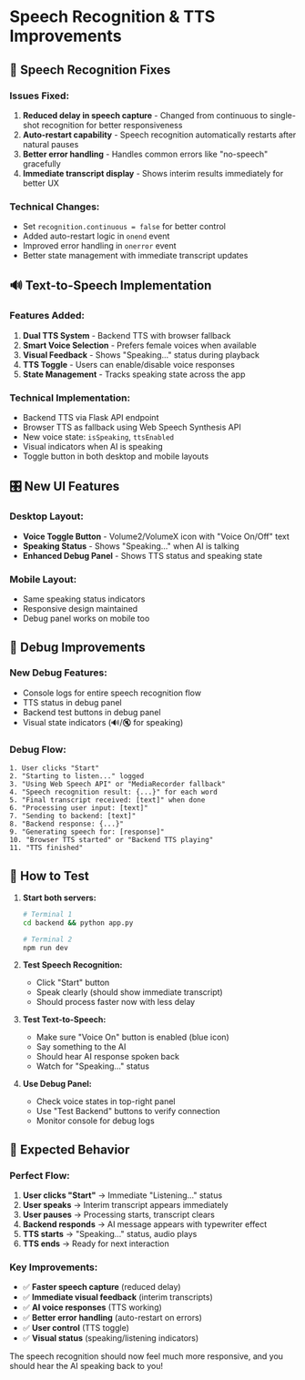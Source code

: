 # Speech Recognition & TTS Improvements

## 🎤 Speech Recognition Fixes

### Issues Fixed:
1. **Reduced delay in speech capture** - Changed from continuous to single-shot recognition for better responsiveness
2. **Auto-restart capability** - Speech recognition automatically restarts after natural pauses
3. **Better error handling** - Handles common errors like "no-speech" gracefully
4. **Immediate transcript display** - Shows interim results immediately for better UX

### Technical Changes:
- Set `recognition.continuous = false` for better control
- Added auto-restart logic in `onend` event
- Improved error handling in `onerror` event
- Better state management with immediate transcript updates

## 🔊 Text-to-Speech Implementation

### Features Added:
1. **Dual TTS System** - Backend TTS with browser fallback
2. **Smart Voice Selection** - Prefers female voices when available
3. **Visual Feedback** - Shows "Speaking..." status during playback
4. **TTS Toggle** - Users can enable/disable voice responses
5. **State Management** - Tracks speaking state across the app

### Technical Implementation:
- Backend TTS via Flask API endpoint
- Browser TTS as fallback using Web Speech Synthesis API
- New voice state: `isSpeaking`, `ttsEnabled`
- Visual indicators when AI is speaking
- Toggle button in both desktop and mobile layouts

## 🎛️ New UI Features

### Desktop Layout:
- **Voice Toggle Button** - Volume2/VolumeX icon with "Voice On/Off" text
- **Speaking Status** - Shows "Speaking..." when AI is talking
- **Enhanced Debug Panel** - Shows TTS status and speaking state

### Mobile Layout:
- Same speaking status indicators
- Responsive design maintained
- Debug panel works on mobile too

## 🔧 Debug Improvements

### New Debug Features:
- Console logs for entire speech recognition flow
- TTS status in debug panel
- Backend test buttons in debug panel
- Visual state indicators (🔊/🔇 for speaking)

### Debug Flow:
```
1. User clicks "Start"
2. "Starting to listen..." logged
3. "Using Web Speech API" or "MediaRecorder fallback"
4. "Speech recognition result: {...}" for each word
5. "Final transcript received: [text]" when done
6. "Processing user input: [text]"
7. "Sending to backend: [text]"
8. "Backend response: {...}"
9. "Generating speech for: [response]"
10. "Browser TTS started" or "Backend TTS playing"
11. "TTS finished"
```

## 🚀 How to Test

1. **Start both servers:**
   ```bash
   # Terminal 1
   cd backend && python app.py
   
   # Terminal 2
   npm run dev
   ```

2. **Test Speech Recognition:**
   - Click "Start" button
   - Speak clearly (should show immediate transcript)
   - Should process faster now with less delay

3. **Test Text-to-Speech:**
   - Make sure "Voice On" button is enabled (blue icon)
   - Say something to the AI
   - Should hear AI response spoken back
   - Watch for "Speaking..." status

4. **Use Debug Panel:**
   - Check voice states in top-right panel
   - Use "Test Backend" buttons to verify connection
   - Monitor console for debug logs

## 🎯 Expected Behavior

### Perfect Flow:
1. **User clicks "Start"** → Immediate "Listening..." status
2. **User speaks** → Interim transcript appears immediately
3. **User pauses** → Processing starts, transcript clears
4. **Backend responds** → AI message appears with typewriter effect
5. **TTS starts** → "Speaking..." status, audio plays
6. **TTS ends** → Ready for next interaction

### Key Improvements:
- ✅ **Faster speech capture** (reduced delay)
- ✅ **Immediate visual feedback** (interim transcripts)
- ✅ **AI voice responses** (TTS working)
- ✅ **Better error handling** (auto-restart on errors)
- ✅ **User control** (TTS toggle)
- ✅ **Visual status** (speaking/listening indicators)

The speech recognition should now feel much more responsive, and you should hear the AI speaking back to you!
